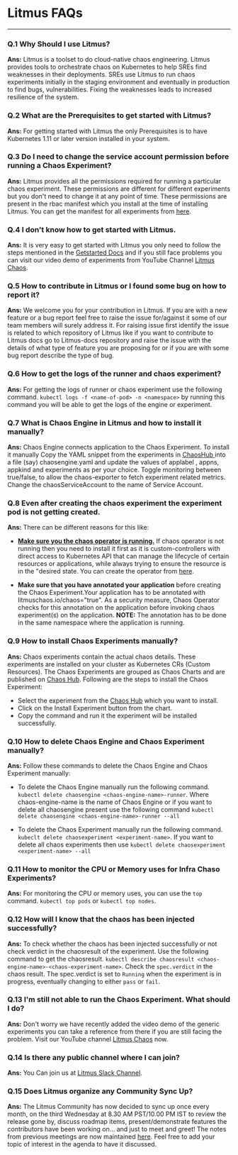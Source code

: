 # Litmus FAQs
---
### Q.1 Why Should I use Litmus?

<b>Ans:</b> Litmus is a toolset to do cloud-native chaos engineering. Litmus provides tools to orchestrate chaos on Kubernetes to help SREs find weaknesses in their deployments. SREs use Litmus to run chaos experiments initially in the staging environment and eventually in production to find bugs, vulnerabilities. Fixing the weaknesses leads to increased resilience of the system.

### Q.2 What are the Prerequisites to get started with Litmus?

<b>Ans:</b> For getting started with Litmus the only Prerequisites is to have Kubernetes 1.11 or later version installed in your system. 

### Q.3 Do I need to change the service account permission before running a Chaos Experiment?

<b>Ans:</b> Litmus provides all the permissions required for running a particular chaos experiment. These permissions are different for different experiments but you don't need to change it at any point of time. These permissions are present in the rbac manifest which you install at the time of installing Litmus. You can get the manifest for all experiments from <a href="https://docs.Litmuschaos.io/docs/chaoshub/">here</a>.

### Q.4 I don't know how to get started with Litmus.

<b>Ans:</b> It is very easy to get started with Litmus you only need to follow the steps mentioned in the <a href="https://docs.Litmuschaos.io/docs/getstarted/">Getstarted Docs</a> and if you still face problems you can visit our video demo of experiments from YouTube Channel <a href="https://www.youtube.com/channel/UCa57PMqmz_j0wnteRa9nCaw">Litmus Chaos</a>.

### Q.5 How to contribute in Litmus or I found some bug on how to report it?

<b>Ans:</b> We welcome you for your contribution in Litmus. If you are with a new feature or a bug report feel free to raise the issue for/against it some of our team members will surely address it. For raising issue first identify the issue is related to which repository of Litmus like if you want to contribute to Litmus docs go to Litmus-docs repository and raise the issue with the details of what type of feature you are proposing for or if you are with some bug report describe the type of bug.

### Q.6 How to get the logs of the runner and chaos experiment?

<b>Ans:</b> For getting the logs of runner or chaos experiment use the following command.
`kubectl logs -f <name-of-pod> -n <namespace>`
by running this command you will be able to get the logs of the engine or experiment.

### Q.7 What is Chaos Engine in Litmus and how to install it manually?

<b>Ans:</b> Chaos Engine connects application to the Chaos Experiment. To install it manually Copy the YAML snippet from the experiments in <a href="https://docs.Litmuschaos.io/docs/chaoshub/">ChaosHub </a> into a file (say) chaosengine.yaml and update the values of applabel , appns, appkind and experiments as per your choice. Toggle monitoring between true/false, to allow the chaos-exporter to fetch experiment related metrics. Change the chaosServiceAccount to the name of Service Account.

### Q.8 Even after creating the chaos experiment the experiment pod is not getting created.

<b>Ans:</b> There can be different reasons for this like:

- <b><u>Make sure you the chaos operator is running.</b></u> If chaos operator is not running then you need to install it first as it is custom-controllers with direct access to Kubernetes API that can manage the lifecycle of certain resources or applications, while always trying to ensure the resource is in the "desired state. You can create the operator from <a href="https://github.com/litmuschaos/chaos-operator/blob/master/deploy/operator.yaml">here</a>.

- <b></u>Make sure that you have annotated your application</b></u> before creating the Chaos Experiment.Your application has to be annotated with litmuschaos.io/chaos="true". As a security measure, Chaos Operator checks for this annotation on the application before invoking chaos experiment(s) on the application.
<b>NOTE:</b> The annotation has to be done in the same namespace where the application is running.


### Q.9 How to install Chaos Experiments manually?

<b>Ans:</b> Chaos experiments contain the actual chaos details. These experiments are installed on your cluster as Kubernetes CRs (Custom Resources). The Chaos Experiments are grouped as Chaos Charts and are published on <a href="https://hub.Litmuschaos.io/">Chaos Hub</a>.
Following are the steps to install the Chaos Experiment:
- Select the experiment from the <a href="https://hub.Litmuschaos.io/">Chaos Hub</a> which you want to install.
- Click on the Install Experiment button from the chart.
- Copy the command and run it the experiment will be installed successfully.

### Q.10 How to delete Chaos Engine and Chaos Experiment manually?

<b>Ans:</b> Follow these commands to delete the Chaos Engine and Chaos Experiment manually:
- To delete the Chaos Engine manually run the following command.
 `kubectl delete chaosengine <chaos-engine-name>-runner`.
 Where chaos-engine-name is the name of Chaos Engine or if you want to delete all chaosengine present use the following command 
 `kubectl delete chaosengine <chaos-engine-name>-runner --all`

- To delete the Chaos Experiment manually run the following command.
 `kubeclt delete chaosexperiment <experiment-name>`.
 If you want to delete all chaos experiments then use 
 `kubectl delete chaosexperiment <experiment-name> --all`

### Q.11 How to monitor the CPU or Memory uses for Infra Chaso Experiments? 

<b>Ans:</b> For monitoring the CPU or memory uses, you can use the `top` command.
    `kubectl top pods` or `kubectl top nodes`.

### Q.12 How will I know that the chaos has been injected successfully?

<b>Ans:</b> To check whether the chaos has been injected successfully or not check verdict in the chaosresult of the experiment. Use the following command to get the chaosresult.
`kubectl describe chaosresult <chaos-engine-name>-<chaos-experiment-name>`. Check the `spec.verdict` in the chaos result. The spec.verdict is set to `Running` when the experiment is in progress, eventually changing to either `pass` or `fail`.

### Q.13 I'm still not able to run the Chaos Experiment. What should I do?

<b>Ans:</b> Don't worry we have recently added the video demo of the generic experiments you can take a reference from there if you are still facing the problem. Visit our YouTube channel <a href="https://www.youtube.com/channel/UCa57PMqmz_j0wnteRa9nCaw">Litmus Chaos</a> now.

### Q.14 Is there any public channel where I can join?

<b>Ans:</b> You Can join us at <a href="https://app.slack.com/client/T09NY5SBT/CNXNB0ZTN">Litmus Slack Channel</a>.

### Q.15 Does Litmus organize any Community Sync Up?

<b>Ans:</b> The Litmus Community has now decided to sync up once every month, on the third Wednesday at 8.30 AM PST/10.00 PM IST to review the release gone by, discuss roadmap items, present/demonstrate features the contributors have been working on… and just to meet and greet! The notes from previous meetings are now maintained <a href="https://hackmd.io/a4Zu_sH4TZGeih-xCimi3Q">here</a>. Feel free to add your topic of interest in the agenda to have it discussed.

